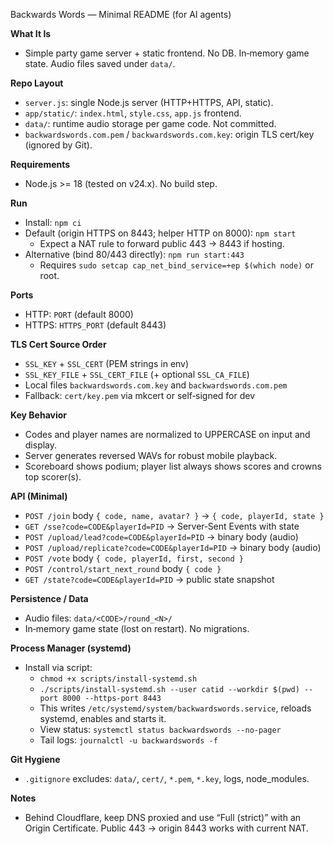 Backwards Words — Minimal README (for AI agents)

**What It Is**
- Simple party game server + static frontend. No DB. In‑memory game state. Audio files saved under `data/`.

**Repo Layout**
- `server.js`: single Node.js server (HTTP+HTTPS, API, static).
- `app/static/`: `index.html`, `style.css`, `app.js` frontend.
- `data/`: runtime audio storage per game code. Not committed.
- `backwardswords.com.pem` / `backwardswords.com.key`: origin TLS cert/key (ignored by Git).

**Requirements**
- Node.js >= 18 (tested on v24.x). No build step.

**Run**
- Install: `npm ci`
- Default (origin HTTPS on 8443; helper HTTP on 8000): `npm start`
  - Expect a NAT rule to forward public 443 → 8443 if hosting.
- Alternative (bind 80/443 directly): `npm run start:443`
  - Requires `sudo setcap cap_net_bind_service=+ep $(which node)` or root.

**Ports**
- HTTP: `PORT` (default 8000)
- HTTPS: `HTTPS_PORT` (default 8443)

**TLS Cert Source Order**
- `SSL_KEY` + `SSL_CERT` (PEM strings in env)
- `SSL_KEY_FILE` + `SSL_CERT_FILE` (+ optional `SSL_CA_FILE`)
- Local files `backwardswords.com.key` and `backwardswords.com.pem`
- Fallback: `cert/key.pem` via mkcert or self‑signed for dev

**Key Behavior**
- Codes and player names are normalized to UPPERCASE on input and display.
- Server generates reversed WAVs for robust mobile playback.
- Scoreboard shows podium; player list always shows scores and crowns top scorer(s).

**API (Minimal)**
- `POST /join` body `{ code, name, avatar? }` → `{ code, playerId, state }`
- `GET /sse?code=CODE&playerId=PID` → Server‑Sent Events with state
- `POST /upload/lead?code=CODE&playerId=PID` → binary body (audio)
- `POST /upload/replicate?code=CODE&playerId=PID` → binary body (audio)
- `POST /vote` body `{ code, playerId, first, second }`
- `POST /control/start_next_round` body `{ code }`
- `GET /state?code=CODE&playerId=PID` → public state snapshot

**Persistence / Data**
- Audio files: `data/<CODE>/round_<N>/`
- In‑memory game state (lost on restart). No migrations.

**Process Manager (systemd)**
- Install via script:
  - `chmod +x scripts/install-systemd.sh`
  - `./scripts/install-systemd.sh --user catid --workdir $(pwd) --port 8000 --https-port 8443`
  - This writes `/etc/systemd/system/backwardswords.service`, reloads systemd, enables and starts it.
  - View status: `systemctl status backwardswords --no-pager`
  - Tail logs: `journalctl -u backwardswords -f`

**Git Hygiene**
- `.gitignore` excludes: `data/`, `cert/`, `*.pem`, `*.key`, logs, node_modules.

**Notes**
- Behind Cloudflare, keep DNS proxied and use “Full (strict)” with an Origin Certificate. Public 443 → origin 8443 works with current NAT.
